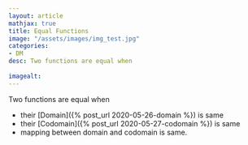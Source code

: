 ```yaml
---
layout: article
mathjax: true
title: Equal Functions
image: "/assets/images/img_test.jpg"
categories:
- DM
desc: Two functions are equal when
 
imagealt: 
---
```


Two functions are equal when
* their [Domain]({% post_url 2020-05-26-domain %}) is same
* their [Codomain]({% post_url 2020-05-27-codomain %}) is same
* mapping between domain and codomain is same.